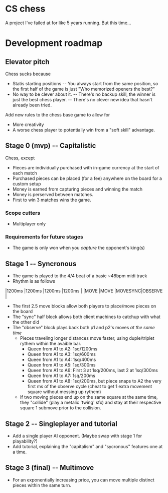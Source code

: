 # CS chess

A project I've failed at for like 5 years running. But this time...

# Development roadmap

## Elevator pitch
Chess sucks because
* Statis starting positions
  -- You always start from the same position, so the first half of the game is just "Who memorized openers the best?" 
* No way to be clever about it.
  -- There's no backup skill, the winner is just the best chess player.
  -- There's no clever new idea that hasn't already been tried.

Add new rules to the chess base game to allow for 
* More creativity
* A worse chess player to potentially win from a "soft skill" advantage.

## Stage 0 (mvp) -- Capitalistic
Chess, except
* Pieces are individually purchased with in-game currency at the start of each match
* Purchased pieces can be placed (for a fee) anywhere on the board for a custom setup
* Money is earned from capturing pieces and winning the match
* Money is perserved between matches.
* First to win 3 matches wins the game.

### Scope cutters
* Multiplayer only

### Requirements for future stages
* The game is only won when you *capture* the opponent's king(s)

## Stage 1 -- Syncronous

* The game is played to the 4/4 beat of a basic ~48bpm midi track
* Rhythm is as follows

|1200ms  |1200ms  |1200ms  |1200ms  |
|MOVE    |MOVE    |MOVESYNC|OBSERVE |

* The first 2.5 move blocks allow both players to place/move pieces on the board
* The "sync" half block allows both client machines to catchup with what the other did
* The "observe" block plays back both p1 and p2's moves *at the same time*
  - Pieces traveling longer distances move faster, using duple/triplet rythem within the avaible bar.
    - Queen from A1 to A2: 1sq/1200ms
    - Queen from A1 to A3: 1sq/600ms
    - Queen from A1 to A4: 1sq/400ms
    - Queen from A1 to A5: 1sq/300ms
    - Queen from A1 to A6: First 3 at 1sq/200ms, last 2 at 1sq/300ms
    - Queen from A1 to A7: 1sq/200ms
    - Queen from A1 to A8: 1sq/200ms, but piece snaps to A2 the very first ms of the observe cycle (cheat to get 1 extra movement square without messing up rythem) 
  - If two moving pieces end up on the same square at the same time, they "collide" (play a metalic 'twing' sfx) and stay at their respective square 1 submove prior to the collision.

## Stage 2 -- Singleplayer and tutorial

* Add a single player AI opponent. (Maybe swap with stage 1 for playability?)
* Add tutorial, explaining the "capitalism" and "sycronous" features one at a time.

## Stage 3 (final) -- Multimove

* For an exponentially increasing price, you can move multiple distinct pieces within the same turn.
